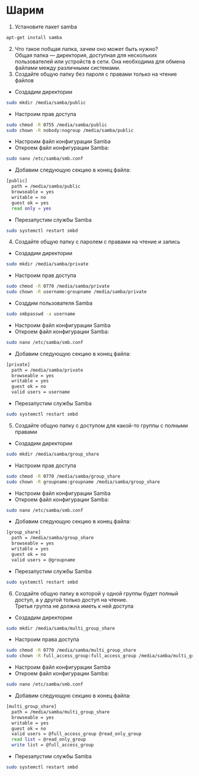 
# Шарим


1. Установите пакет samba
```sh
apt-get install samba
```
2. Что такое побщая папка, зачем оно может быть нужно?<br />
Общая папка — директория, доступная для нескольких пользователей или устройств в сети. Она необходима для обмена файлами между различными системами.<br /> 
3. Создайте общую папку без пароля с правами только на чтение файлов<br />
* Создадим директории
```sh
sudo mkdir /media/samba/public
```
* Настроим прав доступа
```sh
sudo chmod -R 0755 /media/samba/public
sudo chown -R nobody:nogroup /media/samba/public
```
* Настроим файл конфигурации Samba<br />
* Откроем файл конфигурации Samba:
```sh
sudo nano /etc/samba/smb.conf
```
* Добавим следующую секцию в конец файла:
```sh
[public]
  path = /media/samba/public
  browseable = yes
  writable = no
  guest ok = yes
  read only = yes
```
* Перезапустим службы Samba
```sh
sudo systemctl restart smbd
```
4. Создайте общую папку с паролем с правами на чтение и запись<br />
* Создадим директории
```sh
sudo mkdir /media/samba/private
```
* Настроим прав доступа
```sh
sudo chmod -R 0770 /media/samba/private
sudo chown -R username:groupname /media/samba/private
```
* Созддим пользователя Samba
```sh
sudo smbpasswd -a username
```
* Настроим файл конфигурации Samba<br />
* Откроем файл конфигурации Samba:
```sh
sudo nano /etc/samba/smb.conf
```
* Добавим следующую секцию в конец файла:
```sh
[private]
  path = /media/samba/private
  browseable = yes
  writable = yes
  guest ok = no
  valid users = username
```
* Перезапустим службы Samba
```sh
sudo systemctl restart smbd
```
5. Создайте общую папку с доступом для какой-то группы с полными правами<br />
* Создадим директории
```sh
sudo mkdir /media/samba/group_share
```
* Настроим прав доступа
```sh
sudo chmod -R 0770 /media/samba/group_share
sudo chown -R groupname:groupname /media/samba/group_share
```
* Настроим файл конфигурации Samba<br />
* Откроем файл конфигурации Samba:
```sh
sudo nano /etc/samba/smb.conf
```
* Добавим следующую секцию в конец файла:
```sh
[group_share]
  path = /media/samba/group_share
  browseable = yes
  writable = yes
  guest ok = no
  valid users = @groupname
```
* Перезапустим службы Samba
```sh
sudo systemctl restart smbd
```
6. Создайте общую папку в которой у одной группы будет полный доступ, а у другой только доступ на чтение.<br />
Третья группа не должна иметь к ней доступа
* Создадим директории
```sh
sudo mkdir /media/samba/multi_group_share
```
* Настроим права доступа
```sh
sudo chmod -R 0770 /media/samba/multi_group_share
sudo chown -R full_access_group:full_access_group /media/samba/multi_group_share
```
* Настроим файл конфигурации Samba<br />
* Откроем файл конфигурации Samba:
```sh
sudo nano /etc/samba/smb.conf
```
* Добавим следующую секцию в конец файла:
```sh
[multi_group_share]
  path = /media/samba/multi_group_share
  browseable = yes
  writable = yes
  guest ok = no
  valid users = @full_access_group @read_only_group
  read list = @read_only_group
  write list = @full_access_group
```
* Перезапустим службы Samba
```sh
sudo systemctl restart smbd
```
